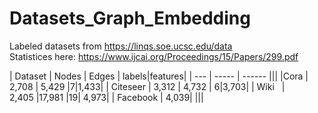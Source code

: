 # Datasets_Graph_Embedding
Labeled datasets from https://linqs.soe.ucsc.edu/data <br/>
Statistices here: https://www.ijcai.org/Proceedings/15/Papers/299.pdf


| Dataset | Nodes | Edges | labels|features|
| ---         |     -----      |          ------ |||
|Cora   |  2,708    | 5,429   |7|1,433|
| Citeseer     | 3,312 | 4,732 | 6|3,703|
| Wiki   | 2,405 |17,981 |19| 4,973|
| Facebook  | 4,039| |||


